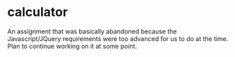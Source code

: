 # calculator

An assignment that was basically abandoned because the Javascript/JQuery requirements were too advanced for us to do at the time. Plan to continue working on it at some point. 
